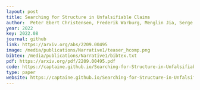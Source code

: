 ```yaml
--- 
layout: post
title: Searching for Structure in Unfalsifiable Claims
author:  Peter Ebert Christensen, Frederik Warburg, Menglin Jia, Serge Belongie
year: 2022
key: 2022.08
journal: github
link: https://arxiv.org/abs/2209.00495
image: /media/publications/Narrative1/teaser_hcomp.png
bibtex: /media/publications/Narrative1/bibtex.txt
pdf: https://arxiv.org/pdf/2209.00495.pdf
code: https://captaine.github.io/Searching-for-Structure-in-Unfalsifiable-Claims/
type: paper
website: https://captaine.github.io/Searching-for-Structure-in-Unfalsifiable-Claims/
---
```

